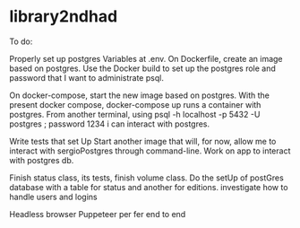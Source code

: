 # library2ndhad
To do:

Properly set up postgres Variables at .env. 
On Dockerfile, create an image based on postgres. Use the Docker build to set up the postgres role and password that I want to administrate psql.

On docker-compose, start the new image based on postgres. 
With the present docker compose, docker-compose up runs a container with postgres.
From another terminal, using 
psql -h localhost -p 5432 -U postgres ; password 1234 i can interact with postgres. 

Write tests that set Up 
Start another image that will, for now, allow me to interact with sergioPostgres through command-line.
Work on app to interact with postgres db.

Finish status class, its tests, finish volume class. 
Do the setUp of postGres database with a table for status and another for editions.
investigate how to handle users and logins

Headless browser Puppeteer per fer end to end
